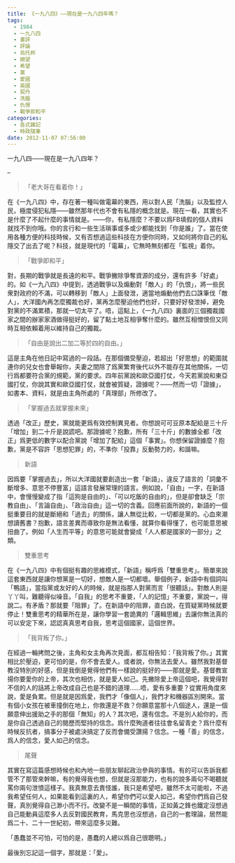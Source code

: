 ```yaml
---
title: 《一九八四》——現在是一九八四年嗎？
tags:
  - 1984
  - 一九八四
  - 書評
  - 評論
  - 烏托邦
  - 絕望
  - 希望
  - 黨
  - 愛國
  - 英國
  - 契丹
  - 洗腦
  - 仇恨
  - 戰爭即和平
categories:
  - 各式雜記
  - 時政隨筆
date: 2012-11-07 07:56:00
---
```


一九八四——現在是一九八四年？

&#8211;


>「老大哥在看着你！」

在《一九八四》中，存在著一種叫做電幕的東西，用以對人民「洗腦」以及監控人民，極度侵犯私隱——雖然那年代也不會有私隱的概念就是。現在一看，其實也不是什麼了不起什麼的事情就是。——你，有私隱麼？不要以爲FB填假的個人資料就找不到你哦。你的言行和一些生活瑣事或多或少都能找到「你是誰」了。當在使用各種方便的科技時候，又有否想過這些科技在方便你同時，又如何將你自己的私隱交了出去了呢？科技，就是現代的「電幕」，它無時無刻都在「監視」着你。

>「戰爭即和平」

對，長期的戰爭就是長遠的和平。戰爭撇除爭奪資源的成分，還有許多「好處」的。如《一九八四》中提到，透過戰爭以及煽動對「敵人」的「仇恨」，將一些民衆對政府的不滿，可以轉移到「敵人」上面發泄，適當地煽動他們去口誅筆伐「敵人」，大洋國內再怎麼獨裁也好，黨再怎麼壓迫他們也好，只要好好發泄掉，避免對黨的不滿累積，那就一切太平了。唔，這點上，《一九八四》裏面的三個獨裁國家之間的辦家家酒做得挺好的，留了點土地互相爭奪什麼的。雖然互相憎恨但又同時互相依賴着用以維持自己的獨裁。

>「自由是說出二加二等於四的自由。」

這是主角在他日記中寫過的一段話。在那個備受壓迫，若超出「好思想」的範圍就連你的兒女也會舉報你，夫妻之間除了爲黨繁育後代以外不能存在其他關係，一切行爲都要符合黨的規範，黨的要求。四年前黨說和歐亞國打仗，今天若黨說和東亞國打仗，你說其實和歐亞國打仗，就會被質疑，證據呢？——然而一切「證據」，如書本、資料，就是由主角所處的「真理部」所修改了。

>「掌握過去就掌握未來」

透過「改正」歷史，黨就能更爲有效控制異見者。你想說可可豆原本配給是三十斤「增加」到二十斤是說謊吧。那證據呢？抱歉，所有「三十斤」的數據全都「改正」爲更低的數字以配合黨說「增加了配給」這個「事實」。你想保留證據麼？抱歉，黨是不容許「思想犯罪」的，不準你「投靠」反動勢力的，和諧嘛。

>新語

因爲要「掌握過去」，所以大洋國就要創造出一套「新語」，違反了語言的「詞彙不斷增多、意思不停豐富」這語言發展常理的語言。例如說，「自由」一字，在新語中，會慢慢變成了指「這狗是自由的」、「可以吃飯的自由的」，但是卻會缺乏「宗教自由」、「言論自由」、「政治自由」這一切的含義。回應前面所說的，新語的一個挺重要目的就是斷絕和「過去」的關係，讓人無從比較，一切都是黨的。心血來潮想讀舊書？抱歉，語言差異而導致你是無法看懂，就算你看得懂了，也可能意思被扭曲了。例如「人生而平等」的意思可能就會變成「人人都是國家的一部分」之類。

>雙重思考

在《一九八四》中有個挺有趣的思維模式，「新語」稱呼爲「雙重思考」。簡單來說這套東西就是讓你想黨是一切好，想敵人是一切都壞。舉個例子，新語中有個詞叫「鴨語」，當指黨或友好的人的時候，就是指那人對黨而言「很聽話」。對敵人則是丫丫叫，難聽得似噪音。「自我」的思考不重要，「人的記憶」不重要，黨說一，得說二。有矛盾？那就要「阻罪」了。在新語中的阻罪，直白說，在質疑黨時候就要停止！雙重思考的精華所在是，讓你學習一套詭異的「邏輯思維」去讓你無法真的可以安定下來，認認真真思考自我，思考這個國家，這個世界。

>「我背叛了你。」

在經過一輪拷問之後，主角和女主角再次見面，都互相告知：「我背叛了你。」其實相比於壓迫，更可怕的是，你不會去愛人。或者說，你無法去愛人。雖然我對基督教沒特別的好感，但是我倒是覺得他們有一樣說的挺好的——那就是愛。基督教宣揚你要愛你的上帝，其次也相仿，就是愛人如己。先撇除愛上帝這個吧，我覺得對不信的人的話將上帝改成自己也是不錯的道理……唔，愛有多重要？從實用角度來說，愛是負累。但是就是因爲愛，我們才「像個人」，我們才和機器區別開來。當有個小女孩在被車撞倒在地上，你救還是不救？你願意當那十八個途人，還是一個願意伸出援助之手的那個「無知」的人？其次吧，還有信念。不是別人給你的，而是你自己透過自己的閱歷而堅持的信念。爲什麼殉道者往往會名留青史？爲什麼有時候反抗者，搞事分子被處決搞定了反而會備受讚揚？信念。一種「善」的信念，爲人的信念，愛人如己的信念。

>尾聲

其實在寫這篇感想時候也和內地一些朋友聊起政治參與的事情。有的可以告訴我都管不了那管來幹嘛，有的覺得我也想，但就是沒那能力，也有的說多兩句不喝聽就罵你兩句泄憤這樣子。我真無意去責怪誰，我只是希望吧，雖然不太可能啦，不過我希望任何人，如果能看到這裏的人，希望你們可以愛人如己，希望你們爲自己發聲，真別覺得自己渺小而不行。改變不是一瞬間的事情，正如黃之鋒也鐵定沒想過自己能動員這麼多人去反對國民教育，馬克思也沒想過，自己的一套理論，居然能爲二十、二十一世紀初，帶來這麼多災難。

「愚蠢並不可怕，可怕的是，愚蠢的人總以爲自己很聰明。」

最後別忘記這一個字，那就是：「愛」。

